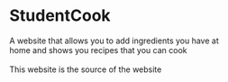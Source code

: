 # StudentCook
A website that allows you to add ingredients you have at <br>
home and shows you recipes that you can cook <br>
<br>
This website is the source of the website
